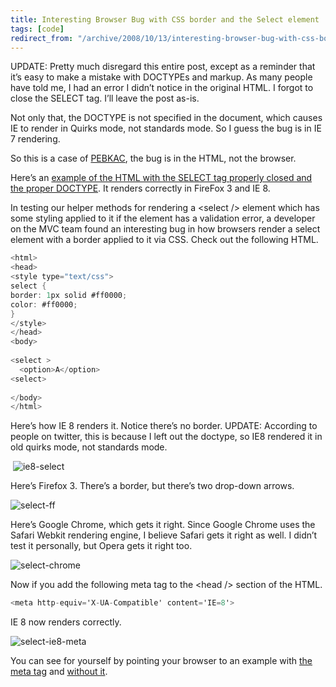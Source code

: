 ```yaml
---
title: Interesting Browser Bug with CSS border and the Select element
tags: [code]
redirect_from: "/archive/2008/10/13/interesting-browser-bug-with-css-border-and-the-select-element.aspx/"
---
```


UPDATE: Pretty much disregard this entire post, except as a reminder
that it’s easy to make a mistake with DOCTYPEs and markup. As many
people have told me, I had an error I didn’t notice in the original
HTML. I forgot to close the SELECT tag. I’ll leave the post as-is.

Not only that, the DOCTYPE is not specified in the document, which
causes IE to render in Quirks mode, not standards mode. So I guess the
bug is in IE 7 rendering.

So this is a case of
[PEBKAC](http://en.wikipedia.org/wiki/PEBKAC "PEBKAC in Wikipedia"), the
bug is in the HTML, not the browser.

Here’s an [example of the HTML with the SELECT tag properly closed and
the proper
DOCTYPE](https://haacked.com/code/samples/select-with-doctype-css-border.html "Select with proper HTML").
It renders correctly in FireFox 3 and IE 8.

In testing our helper methods for rendering a \<select /\> element which
has some styling applied to it if the element has a validation error, a
developer on the MVC team found an interesting bug in how browsers
render a select element with a border applied to it via CSS. Check out
the following HTML.

```csharp
<html>
<head>
<style type="text/css">
select {
border: 1px solid #ff0000;
color: #ff0000;
}
</style>
</head>
<body>
 
<select >
  <option>A</option>
<select>
 
</body>
</html>
```

Here’s how IE 8 renders it. Notice there’s no border. UPDATE: According
to people on twitter, this is because I left out the doctype, so IE8
rendered it in old quirks mode, not standards mode.

 ![ie8-select](https://haacked.com/assets/images/haacked_com/WindowsLiveWriter/InterestingQuirkwithCSSstylesandtheSelec_D992/ie8-select_3.png "ie8-select")

Here’s Firefox 3. There’s a border, but there’s two drop-down arrows.

![select-ff](https://haacked.com/assets/images/haacked_com/WindowsLiveWriter/InterestingQuirkwithCSSstylesandtheSelec_D992/select-ff_3.png "select-ff")

Here’s Google Chrome, which gets it right. Since Google Chrome uses the
Safari Webkit rendering engine, I believe Safari gets it right as well.
I didn’t test it personally, but Opera gets it right too.

![select-chrome](https://haacked.com/assets/images/haacked_com/WindowsLiveWriter/InterestingQuirkwithCSSstylesandtheSelec_D992/select-chrome_5.png "select-chrome")

Now if you add the following meta tag to the \<head /\> section of the
HTML.

```csharp
<meta http-equiv='X-UA-Compatible' content='IE=8'>
```

IE 8 now renders correctly.

![select-ie8-meta](https://haacked.com/assets/images/haacked_com/WindowsLiveWriter/InterestingQuirkwithCSSstylesandtheSelec_D992/select-ie8-meta_3.png "select-ie8-meta")

You can see for yourself by pointing your browser to an example with
[the meta
tag](https://haacked.com/code/samples/select-with-css-border-and-meta-tag.html "Select Tag with CSS styling")
and [without
it](https://haacked.com/code/samples/select-with-css-border.html "Select Tag with CSS styling").

